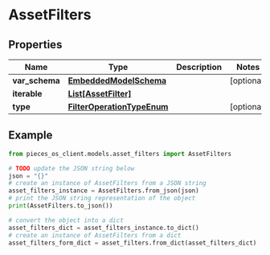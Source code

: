# AssetFilters


## Properties

Name | Type | Description | Notes
------------ | ------------- | ------------- | -------------
**var_schema** | [**EmbeddedModelSchema**](EmbeddedModelSchema) |  | [optional] 
**iterable** | [**List[AssetFilter]**](AssetFilter) |  | 
**type** | [**FilterOperationTypeEnum**](FilterOperationTypeEnum) |  | [optional] 

## Example

```python
from pieces_os_client.models.asset_filters import AssetFilters

# TODO update the JSON string below
json = "{}"
# create an instance of AssetFilters from a JSON string
asset_filters_instance = AssetFilters.from_json(json)
# print the JSON string representation of the object
print(AssetFilters.to_json())

# convert the object into a dict
asset_filters_dict = asset_filters_instance.to_dict()
# create an instance of AssetFilters from a dict
asset_filters_form_dict = asset_filters.from_dict(asset_filters_dict)
```



